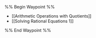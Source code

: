 %% Begin Waypoint %%
- [[Arithmetic Operations with Quotients]]
- [[Solving Rational Equations 1]]

%% End Waypoint %%

